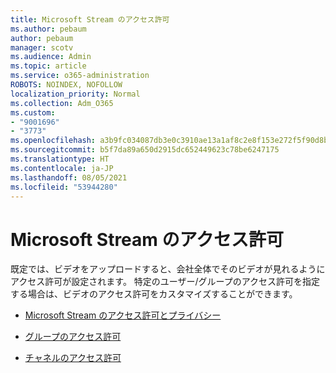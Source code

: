 ```yaml
---
title: Microsoft Stream のアクセス許可
ms.author: pebaum
author: pebaum
manager: scotv
ms.audience: Admin
ms.topic: article
ms.service: o365-administration
ROBOTS: NOINDEX, NOFOLLOW
localization_priority: Normal
ms.collection: Adm_O365
ms.custom:
- "9001696"
- "3773"
ms.openlocfilehash: a3b9fc034087db3e0c3910ae13a1af8c2e8f153e272f5f90d8b2efcc6afb8dbe
ms.sourcegitcommit: b5f7da89a650d2915dc652449623c78be6247175
ms.translationtype: HT
ms.contentlocale: ja-JP
ms.lasthandoff: 08/05/2021
ms.locfileid: "53944280"
---
```

# <a name="permissions-in-microsoft-stream"></a>Microsoft Stream のアクセス許可

既定では、ビデオをアップロードすると、会社全体でそのビデオが見れるようにアクセス許可が設定されます。 特定のユーザー/グループのアクセス許可を指定する場合は、ビデオのアクセス許可をカスタマイズすることができます。

- [Microsoft Stream のアクセス許可とプライバシー](https://docs.microsoft.com/stream/portal-permissions)

- [グループのアクセス許可](https://docs.microsoft.com/stream/portal-permissions#group-permissions)

- [チャネルのアクセス許可](https://docs.microsoft.com/stream/portal-permissions#channel-permissions)